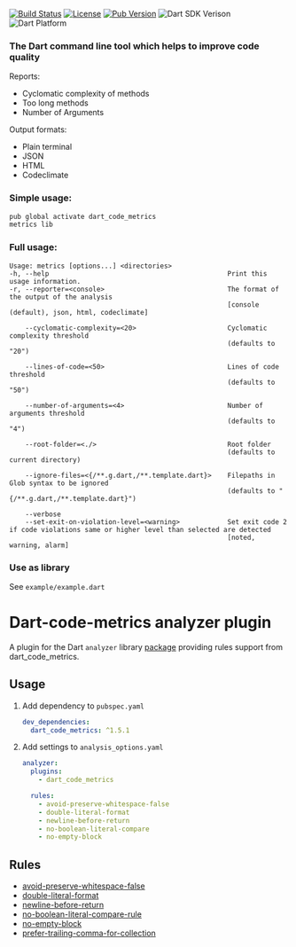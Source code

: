 [![Build Status](https://github.com/wrike/metrics/workflows/build/badge.svg)](https://github.com/wrike/dart-code-metrics/)
[![License](https://badgen.net/pub/license/dart_code_metrics)](https://github.com/wrike/dart-code-metrics/blob/master/LICENSE)
[![Pub Version](https://badgen.net/pub/v/dart_code_metrics)](https://pub.dev/packages/dart_code_metrics/)
![Dart SDK Verison](https://badgen.net/pub/sdk-version/dart_code_metrics)
![Dart Platform](https://badgen.net/pub/dart-platform/dart_code_metrics)

### The Dart command line tool which helps to improve code quality
Reports:
* Cyclomatic complexity of methods
* Too long methods
* Number of Arguments

Output formats:
* Plain terminal
* JSON
* HTML
* Codeclimate

### Simple usage:
```bash
pub global activate dart_code_metrics
metrics lib
```

### Full usage:
```
Usage: metrics [options...] <directories>
-h, --help                                             Print this usage information.
-r, --reporter=<console>                               The format of the output of the analysis
                                                       [console (default), json, html, codeclimate]

    --cyclomatic-complexity=<20>                       Cyclomatic complexity threshold
                                                       (defaults to "20")

    --lines-of-code=<50>                               Lines of code threshold
                                                       (defaults to "50")

    --number-of-arguments=<4>                          Number of arguments threshold
                                                       (defaults to "4")

    --root-folder=<./>                                 Root folder
                                                       (defaults to current directory)

    --ignore-files=<{/**.g.dart,/**.template.dart}>    Filepaths in Glob syntax to be ignored
                                                       (defaults to "{/**.g.dart,/**.template.dart}")

    --verbose
    --set-exit-on-violation-level=<warning>            Set exit code 2 if code violations same or higher level than selected are detected
                                                       [noted, warning, alarm]
```

### Use as library
See `example/example.dart`

# Dart-code-metrics analyzer plugin

A plugin for the Dart `analyzer` library [package](https://pub.dev/packages/dart_code_metrics) providing rules support from dart_code_metrics.

## Usage
1. Add dependency to `pubspec.yaml`
    ```yaml
    dev_dependencies:
      dart_code_metrics: ^1.5.1
    ```

2. Add settings to `analysis_options.yaml`
    ```yaml
    analyzer:
      plugins:
        - dart_code_metrics
    
      rules:
        - avoid-preserve-whitespace-false
        - double-literal-format
        - newline-before-return
        - no-boolean-literal-compare
        - no-empty-block
    ```

## Rules

* [avoid-preserve-whitespace-false](https://github.com/wrike/dart-code-metrics/blob/master/doc/rules/avoid_preserve_whitespace_false.md)
* [double-literal-format](https://github.com/wrike/dart-code-metrics/blob/master/doc/rules/double_literal_format.md)
* [newline-before-return](https://github.com/wrike/dart-code-metrics/blob/master/doc/rules/newline_before_return.md)
* [no-boolean-literal-compare-rule](https://github.com/wrike/dart-code-metrics/blob/master/doc/rules/no_boolean_literal_compare_rule.md)
* [no-empty-block](https://github.com/wrike/dart-code-metrics/blob/master/doc/rules/no_empty_block.md)
* [prefer-trailing-comma-for-collection](https://github.com/wrike/dart-code-metrics/blob/master/doc/rules/prefer_trailing_comma_for_collection.md)
